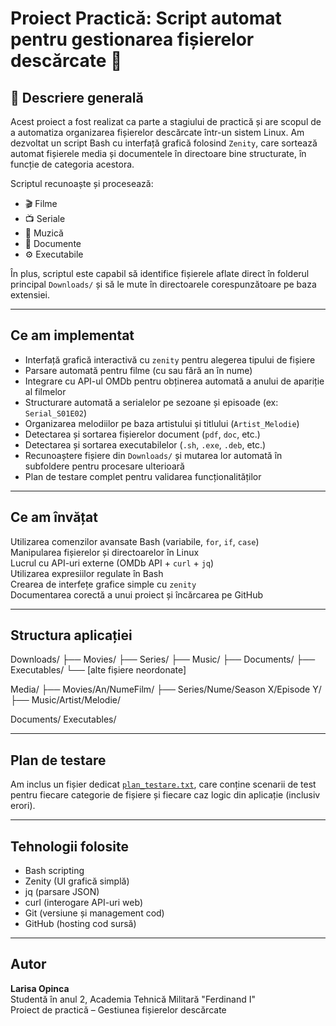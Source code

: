 # Proiect Practică: Script automat pentru gestionarea fișierelor descărcate 📁

## 📌 Descriere generală

Acest proiect a fost realizat ca parte a stagiului de practică și are scopul de a automatiza organizarea fișierelor descărcate într-un sistem Linux. Am dezvoltat un script Bash cu interfață grafică folosind `Zenity`, care sortează automat fișierele media și documentele în directoare bine structurate, în funcție de categoria acestora.

Scriptul recunoaște și procesează:
- 🎬 Filme
- 📺 Seriale
- 🎵 Muzică
- 📄 Documente
- ⚙️ Executabile

În plus, scriptul este capabil să identifice fișierele aflate direct în folderul principal `Downloads/` și să le mute în directoarele corespunzătoare pe baza extensiei.

---

##  Ce am implementat

-  Interfață grafică interactivă cu `zenity` pentru alegerea tipului de fișiere
-  Parsare automată pentru filme (cu sau fără an în nume)
-  Integrare cu API-ul OMDb pentru obținerea automată a anului de apariție al filmelor
-  Structurare automată a serialelor pe sezoane și episoade (ex: `Serial_S01E02`)
-  Organizarea melodiilor pe baza artistului și titlului (`Artist_Melodie`)
-  Detectarea și sortarea fișierelor document (`pdf`, `doc`, etc.)
-  Detectarea și sortarea executabilelor (`.sh`, `.exe`, `.deb`, etc.)
-  Recunoaștere fișiere din `Downloads/` și mutarea lor automată în subfoldere pentru procesare ulterioară
-  Plan de testare complet pentru validarea funcționalităților

---

##  Ce am învățat

 Utilizarea comenzilor avansate Bash (variabile, `for`, `if`, `case`)  
 Manipularea fișierelor și directoarelor în Linux  
 Lucrul cu API-uri externe (OMDb API + `curl` + `jq`)  
 Utilizarea expresiilor regulate în Bash  
 Crearea de interfețe grafice simple cu `zenity`  
 Documentarea corectă a unui proiect și încărcarea pe GitHub

---

##  Structura aplicației

Downloads/
├── Movies/
├── Series/
├── Music/
├── Documents/
├── Executables/
└── [alte fișiere neordonate]

Media/
├── Movies/An/NumeFilm/
├── Series/Nume/Season X/Episode Y/
├── Music/Artist/Melodie/

Documents/
Executables/


---

##  Plan de testare

Am inclus un fișier dedicat [`plan_testare.txt`](./plan_testare.txt), care conține scenarii de test pentru fiecare categorie de fișiere și fiecare caz logic din aplicație (inclusiv erori).

---

##  Tehnologii folosite

- Bash scripting
- Zenity (UI grafică simplă)
- jq (parsare JSON)
- curl (interogare API-uri web)
- Git (versiune și management cod)
- GitHub (hosting cod sursă)

---

##  Autor

**Larisa Opinca**  
Studentă în anul 2, Academia Tehnică Militară "Ferdinand I"  
Proiect de practică – Gestiunea fișierelor descărcate



